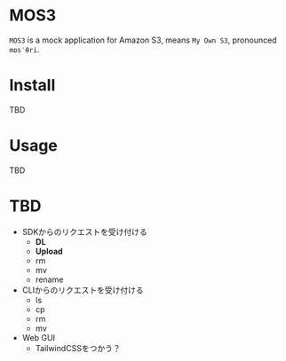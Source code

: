 # MOS3
`MOS3` is a mock application for Amazon S3, means `My Own S3`, pronounced `mɒsˈθri`.
# Install
TBD 
# Usage
TBD
# TBD
- SDKからのリクエストを受け付ける
  - **DL**
  - **Upload**
  - rm
  - mv
  - rename
- CLIからのリクエストを受け付ける
  - ls
  - cp
  - rm
  - mv
- Web GUI
  - TailwindCSSをつかう？
